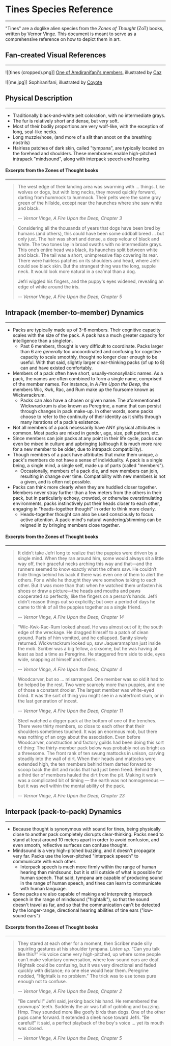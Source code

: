 # Tines Species Reference
---
"Tines" are a doglike alien species from the *Zones of Thought* (ZoT) books, written by Vernor Vinge. This document is meant to serve as a comprehensive reference on how to depict them in art.
## Fan-created Visual References
---
![[tines (cropped).png]]
[One of Amdiranifani's members](https://bsky.app/profile/timberwind.bsky.social/post/3kx26wyju4r2p), illustrated by [Caz](https://bsky.app/profile/timberwind.bsky.social)

![[me.jpg]]
Sophiranifani, illustrated by [Coyote](https://www.furaffinity.net/user/faryart)
## Physical Description
---
- Traditionally black-and-white pelt coloration, with no intermediate grays.
- The fur is relatively short and dense, but *very* soft.
- Most of their bodily proportions are very wolf-like, with the exception of long, seal-like necks.
- Long muzzle/nose, (and more of a slit than snoot on the breathing nostrils)
- Hairless patches of dark skin, called "tympana", are typically located on the forehead and shoulders. These membranes enable high-pitched intrapack "mindsound", along with interpack speech and hearing.
#### Excerpts from the Zones of Thought books
---
>The west edge of their landing area was swarming with … things. Like wolves or dogs, but with long necks, they moved quickly forward, darting from hummock to hummock. Their pelts were the same gray green of the hillside, except near the haunches where she saw white and black.
>
> -- <cite>Vernor Vinge, A Fire Upon the Deep, Chapter 3</cite>

>Considering all the thousands of years that dogs have been bred by humans (and others), this could have been some oddball breed ... but only just. The hair was short and dense, a deep velour of black and white. The two tones lay in broad swaths with no intermediate grays. This one’s entire head was black, its haunches split between white and black. The tail was a short, unimpressive flap covering its rear. There were hairless patches on its shoulders and head, where Jefri could see black skin. But the strangest thing was the long, supple neck. It would look more natural in a sea’mal than a dog.
>
>Jefri wiggled his fingers, and the puppy's eyes widened, revealing an edge of white around the iris.
>
> -- <cite>Vernor Vinge, A Fire Upon the Deep, Chapter 5</cite>
## Intrapack (member-to-member) Dynamics
---
- Packs are typically made up of 3-6 members. Their cognitive capacity scales with the size of the pack. A pack has a much greater capacity for intelligence than a singleton.
	- Past 6 members, thought is very difficult to coordinate. Packs larger than 6 are *generally* too uncoordinated and confusing for cognitive capacity to scale smoothly, thought no longer clear enough to be useful. With that said, slightly larger clear-thinking packs (of up to 8) can and have existed comfortably.
- Members of a pack often have short, usually-monosyllabic names. As a pack, the names are often combined to form a single name, comprised of the member names. For instance, in *A Fire Upon the Deep*, the members Wic, Kwk, Rac, and Rum make up the foursome known as Wickwrackrum.
	- Packs can also have a chosen or given name. The aforementioned Wickwrackrum is also known as Peregrine, a name that can persist through changes in pack make-up. In other words, some packs choose to refer to the continuity of their identity as it shifts through many iterations of a pack's existence.
- Not all members of a pack necessarily have ANY physical attributes in common. Most packs are mixed in gender, age, size, pelt pattern, etc.
- Since members can join packs at any point in their life cycle, packs can even be mixed in culture and upbringing (although it is much more rare for a new member to be older, due to intrapack compatibility).
- Though members of a pack have attributes that make them unique, a pack's members do not have a sense of individuality. A pack is a single being, a single mind, a single self, made up of parts (called "members").
	- Occasionally, members of a pack die, and new members can join, resulting in change over time. Compatibility with new members is not a given, and is often not possible.
- Packs can think more clearly when they are huddled closer together. Members never stray further than a few meters from the others in their pack, but in particularly echoey, crowded, or otherwise overstimulating environments, packs instinctively put their heads closer to each other, engaging in "heads-together thought" in order to think more clearly.
	- Heads-together thought can also be used consciously to focus active attention. A pack-mind's natural wandering/stimming can be reigned in by bringing members close together.
#### Excerpts from the Zones of Thought books
---
>It didn’t take Jefri long to realize that the puppies were driven by a single mind. When they ran around him, some would always sit a little way off, their graceful necks arching this way and that—and the runners seemed to know exactly what the others saw. He couldn’t hide things behind his back if there was even one of them to alert the others. For a while he thought they were somehow talking to each other. But it was more than that: when he watched them unfasten his shoes or draw a picture—the heads and mouths and paws cooperated so perfectly, like the fingers on a person’s hands. Jefri didn’t reason things out so explicitly; but over a period of days he came to think of all the puppies together as a single friend.
>
> -- <cite>Vernor Vinge, A Fire Upon the Deep, Chapter 14</cite>

>“Wic-Kwk-Rac-Rum looked ahead. He was almost out of it; the south edge of the wreckage. He dragged himself to a patch of clean ground. Parts of him vomited, and he collapsed. Sanity slowly returned. Wickwrackrum looked up, saw Jaqueramaphan just inside the mob. Scriber was a big fellow, a sixsome, but he was having at least as bad a time as Peregrine. He staggered from side to side, eyes wide, snapping at himself and others.
>
> -- <cite>Vernor Vinge, A Fire Upon the Deep, Chapter 4</cite>

>Woodcarver, but so … misarranged. One member was so old it had to be helped by the rest. Two were scarcely more than puppies, and one of those a constant drooler. The largest member was white-eyed blind. It was the sort of thing you might see in a waterfront slum, or in the last generation of incest.
>
> -- <cite>Vernor Vinge, A Fire Upon the Deep, Chapter 11</cite>

>Steel watched a digger pack at the bottom of one of the trenches. There were thirty members, so close to each other that their shoulders sometimes touched. It was an enormous mob, but there was nothing of an orgy about the association. Even before Woodcarver, construction and factory guilds had been doing this sort of thing: The thirty-member pack below was probably not as bright as a threesome. The front rank of ten swung mattocks in unison, carving steadily into the wall of dirt. When their heads and mattocks were extended high, the ten members behind them darted forward to scoop back the dirt and rocks that had just been freed. Behind them, a third tier of members hauled the dirt from the pit. Making it work was a complicated bit of timing — the earth was not homogeneous — but it was well within the mental ability of the pack.
>
> -- <cite>Vernor Vinge, A Fire Upon the Deep, Chapter 23</cite>
## Interpack (pack-to-pack) Dynamics
---
- Because thought is synonymous with sound for tines, being physically close to another pack completely disrupts clear-thinking. Packs need to stand at least around 10 meters apart in order to avoid confusion, and even smooth, reflective surfaces can confuse thought.
- Mindsound is a very high-pitched buzzing, and it doesn't propagate very far. Packs use the lower-pitched "interpack speech" to communicate with each other.
	- Interpack speech is much more firmly within the range of human hearing than mindsound, but it is still outside of what is possible for human speech. That said, tympana are capable of producing sound in the range of human speech, and tines can learn to communicate with human language.
- Some packs are also capable of making and interpreting interpack speech in the range of mindsound ("hightalk"), so that the sound doesn't travel as far, and so that the communication can't be detected by the longer-range, directional hearing abilities of tine ears ("low-sound ears")
#### Excerpts from the Zones of Thought books
---
>They stared at each other for a moment, then Scriber made silly squirling gestures at his shoulder tympana. _Listen up_. “Can you talk like this?” His voice came very high-pitched, up where some people can’t make voluntary conversation, where low-sound ears are deaf. Hightalk could be confusing, but it was very directional and faded quickly with distance; no one else would hear them. Peregrine nodded, “Hightalk is no problem.” The trick was to use tones pure enough not to confuse.
>
> -- <cite>Vernor Vinge, A Fire Upon the Deep, Chapter 2</cite>

>"Be careful!" Jefri said, jerking back his hand. He remembered the grownups' teeth. Suddenly the air was full of gobbling and buzzing. Hmp. They sounded more like goofy birds than dogs. One of the other pups came forward. It extended a sleek nose toward Jefri. "Be careful!" it said, a perfect playback of the boy's voice ... yet its mouth was closed.
>
> -- <cite>Vernor Vinge, A Fire Upon the Deep, Chapter 5</cite>
